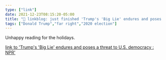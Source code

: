```yaml
---
type: ["link"]
date: 2021-12-23T08:15:20-05:00
title: "🔗 linkblog: just finished 'Trump's 'Big Lie' endures and poses a threat to U.S. democracy : NPR'"
tags: ["Donald Trump","far right","2020 election"]
---
```

Unhappy reading for the holidays.
 
[link to 'Trump's 'Big Lie' endures and poses a threat to U.S. democracy : NPR'](https://www.npr.org/2021/12/23/1065277246/trump-big-lie-jan-6-election)
